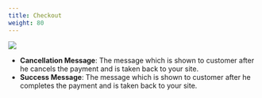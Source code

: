 ```yaml
---
title: Checkout
weight: 80
---
```

![](/images/configuration_11.jpg)

* **Cancellation Message**: The message which is shown to customer after he cancels the payment and is taken back to your site.
* **Success Message**: The message which is shown to customer after he completes the payment and is taken back to your site.